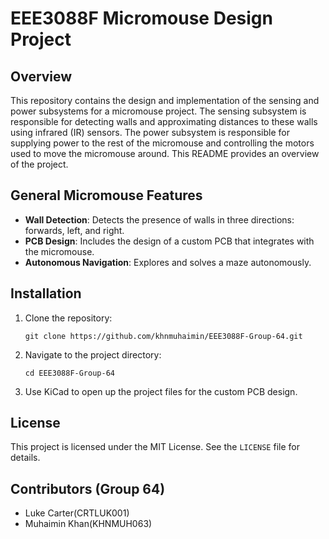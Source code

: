 # EEE3088F Micromouse Design Project

## Overview

This repository contains the design and implementation of the sensing and power subsystems for a micromouse project. The sensing subsystem is responsible for detecting walls and approximating distances to these walls using infrared (IR) sensors. The power subsystem is responsible for supplying power to the rest of the micromouse and controlling the motors used to move the micromouse around. This README provides an overview of the project.

## General Micromouse Features

- **Wall Detection**: Detects the presence of walls in three directions: forwards, left, and right.
- **PCB Design**: Includes the design of a custom PCB that integrates with the micromouse.
- **Autonomous Navigation**: Explores and solves a maze autonomously.

## Installation

1. Clone the repository:

    ```
    git clone https://github.com/khnmuhaimin/EEE3088F-Group-64.git
    ```

2. Navigate to the project directory:

    ```
    cd EEE3088F-Group-64
    ```

3. Use KiCad to open up the project files for the custom PCB design.

## License

This project is licensed under the MIT License. See the `LICENSE` file for details.

## Contributors (Group 64)

- Luke Carter(CRTLUK001)
- Muhaimin Khan(KHNMUH063)
